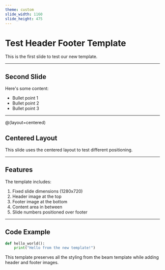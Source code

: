 ```yaml
---
theme: custom
slide_width: 1160
slide_height: 475
---
```


# Test Header Footer Template

This is the first slide to test our new template.

---

## Second Slide

Here's some content:

- Bullet point 1
- Bullet point 2
- Bullet point 3

---

@(layout=centered)

## Centered Layout

This slide uses the centered layout to test different positioning.

---

## Features

The template includes:

1. Fixed slide dimensions (1280x720)
2. Header image at the top
3. Footer image at the bottom
4. Content area in between
5. Slide numbers positioned over footer

---

## Code Example

```python
def hello_world():
    print("Hello from the new template!")
```

This template preserves all the styling from the beam template while adding header and footer images.